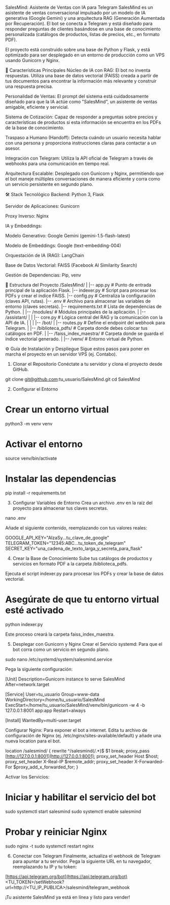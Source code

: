 SalesMind: Asistente de Ventas con IA para Telegram
SalesMind es un asistente de ventas conversacional impulsado por un modelo de IA generativa (Google Gemini) y una arquitectura RAG (Generación Aumentada por Recuperación). El bot se conecta a Telegram y está diseñado para responder preguntas de clientes basándose en una base de conocimiento personalizada (catálogos de productos, listas de precios, etc., en formato PDF).

El proyecto está construido sobre una base de Python y Flask, y está optimizado para ser desplegado en un entorno de producción como un VPS usando Gunicorn y Nginx.

🚀 Características Principales
Núcleo de IA con RAG: El bot no inventa respuestas. Utiliza una base de datos vectorial (FAISS) creada a partir de tus documentos para encontrar la información más relevante y construir una respuesta precisa.

Personalidad de Ventas: El prompt del sistema está cuidadosamente diseñado para que la IA actúe como "SalesMind", un asistente de ventas amigable, eficiente y servicial.

Sistema de Cotización: Capaz de responder a preguntas sobre precios y características de productos si esta información se encuentra en los PDFs de la base de conocimiento.

Traspaso a Humano (Handoff): Detecta cuándo un usuario necesita hablar con una persona y proporciona instrucciones claras para contactar a un asesor.

Integración con Telegram: Utiliza la API oficial de Telegram a través de webhooks para una comunicación en tiempo real.

Arquitectura Escalable: Desplegado con Gunicorn y Nginx, permitiendo que el bot maneje múltiples conversaciones de manera eficiente y corra como un servicio persistente en segundo plano.

🛠️ Stack Tecnológico
Backend: Python 3, Flask

Servidor de Aplicaciones: Gunicorn

Proxy Inverso: Nginx

IA y Embeddings:

Modelo Generativo: Google Gemini (gemini-1.5-flash-latest)

Modelo de Embeddings: Google (text-embedding-004)

Orquestación de IA (RAG): LangChain

Base de Datos Vectorial: FAISS (Facebook AI Similarity Search)

Gestión de Dependencias: Pip, venv

📂 Estructura del Proyecto
/SalesMind/
|
|-- app.py                  # Punto de entrada principal de la aplicación Flask.
|-- indexer.py              # Script para procesar los PDFs y crear el índice FAISS.
|-- config.py               # Centraliza la configuración (claves API, rutas).
|-- .env                    # Archivo para almacenar las variables de entorno (claves secretas).
|-- requirements.txt        # Lista de dependencias de Python.
|
|-- /modules/                 # Módulos principales de la aplicación.
|   |-- /assistant/
|   |   |-- core.py         # Lógica central del RAG y la comunicación con la API de IA.
|   |
|   |-- /bot/
|       |-- routes.py       # Define el endpoint del webhook para Telegram.
|
|-- /biblioteca_pdfs/         # Carpeta donde debes colocar tus catálogos en PDF.
|
|-- /faiss_index_maestra/     # Carpeta donde se guarda el índice vectorial generado.
|
|-- /venv/                    # Entorno virtual de Python.

⚙️ Guía de Instalación y Despliegue
Sigue estos pasos para poner en marcha el proyecto en un servidor VPS (ej. Contabo).

1. Clonar el Repositorio
Conéctate a tu servidor y clona el proyecto desde GitHub.

git clone git@github.com:tu_usuario/SalesMind.git
cd SalesMind

2. Configurar el Entorno
# Crear un entorno virtual
python3 -m venv venv

# Activar el entorno
source venv/bin/activate

# Instalar las dependencias
pip install -r requirements.txt

3. Configurar Variables de Entorno
Crea un archivo .env en la raíz del proyecto para almacenar tus claves secretas.

nano .env

Añade el siguiente contenido, reemplazando con tus valores reales:

GOOGLE_API_KEY="AIzaSy...tu_clave_de_google"
TELEGRAM_TOKEN="12345:ABC...tu_token_de_telegram"
SECRET_KEY="una_cadena_de_texto_larga_y_secreta_para_flask"

4. Crear la Base de Conocimiento
Sube tus catálogos de productos y servicios en formato PDF a la carpeta /biblioteca_pdfs.

Ejecuta el script indexer.py para procesar los PDFs y crear la base de datos vectorial.

# Asegúrate de que tu entorno virtual esté activado
python indexer.py

Este proceso creará la carpeta faiss_index_maestra.

5. Desplegar con Gunicorn y Nginx
Crear el Servicio systemd: Para que el bot corra como un servicio en segundo plano.

sudo nano /etc/systemd/system/salesmind.service

Pega la siguiente configuración:

[Unit]
Description=Gunicorn instance to serve SalesMind
After=network.target

[Service]
User=tu_usuario
Group=www-data
WorkingDirectory=/home/tu_usuario/SalesMind
ExecStart=/home/tu_usuario/SalesMind/venv/bin/gunicorn -w 4 -b 127.0.0.1:8001 app:app
Restart=always

[Install]
WantedBy=multi-user.target

Configurar Nginx: Para exponer el bot a internet. Edita tu archivo de configuración de Nginx (ej. /etc/nginx/sites-available/default) y añade una nueva location para el bot.

location /salesmind/ {
    rewrite ^/salesmind(/.*)$ $1 break;
    proxy_pass [http://127.0.0.1:8001](http://127.0.0.1:8001);
    proxy_set_header Host $host;
    proxy_set_header X-Real-IP $remote_addr;
    proxy_set_header X-Forwarded-For $proxy_add_x_forwarded_for;
}

Activar los Servicios:

# Iniciar y habilitar el servicio del bot
sudo systemctl start salesmind
sudo systemctl enable salesmind

# Probar y reiniciar Nginx
sudo nginx -t
sudo systemctl restart nginx

6. Conectar con Telegram
Finalmente, actualiza el webhook de Telegram para apuntar a tu servidor. Pega la siguiente URL en tu navegador, reemplazando tu IP y tu token:

[https://api.telegram.org/bot](https://api.telegram.org/bot)<TU_TOKEN>/setWebhook?url=http://<TU_IP_PUBLICA>/salesmind/telegram_webhook

¡Tu asistente SalesMind ya está en línea y listo para vender!